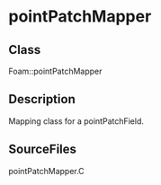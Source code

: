 # pointPatchMapper 
## Class
Foam::pointPatchMapper

## Description
Mapping class for a pointPatchField.

## SourceFiles
pointPatchMapper.C

